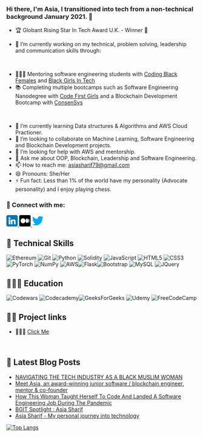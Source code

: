 ### Hi there, I'm Asia, I transitioned into tech from a non-technical background January 2021. 👋



- 🏆 Globant Rising Star In Tech Award U.K. - Winner 🎉

- 🔭 I’m currently working on my technical, problem solving, leadership and communication skills through:
<br>

- 💁🏽‍♀️ Mentoring software engineering students with [Coding Black Females](https://codingblackfemales.com/) and [Black Girls In Tech](https://www.blackgirlsintech.org/)
- 📚 Completing multiple bootcamps such as Software Engineering Nanodegree with [Code First Girls](https://codefirstgirls.org.uk/courses/nanodegree/) and a Blockchain Development Bootcamp with [ConsenSys](https://consensys.net/) 

<br>

- 🌱 I’m currently learning Data structures & Algorithms and AWS Cloud Practioner.
- 👯 I’m looking to collaborate on Machine Learning, Software Engineering and Blockchain Development projects.
- 🤔 I’m looking for help with AWS and mentorship.
- 💬 Ask me about OOP, Blockchain, Leadership and Software Engineering. 
- 📫 How to reach me: asiasharif79@gmail.com
- 😄 Pronouns: She/Her
- ⚡ Fun fact: Less than 1% of the world have my personality (Advocate personality) and I enjoy playing chess.

### 🤝 Connect with me:
<a href="https://www.linkedin.com/in/asia-sharif-60616b150/">
<img src="images/linkedin.png" alt="alternate text"
width="30px" height="height">
</a> 
<a href="https://medium.com/@asiasharif12/tech-newbie-to-an-award-winning-engineer-in-less-than-12-months-8aa162f3d8f4">
<img src="images/medium.png" alt="alternate text"
width="30px" height="height">
</a> 
<a href="https://twitter.com/AsiaSharif15">
<img src="images/twitter.png" alt="alternate text"
width="30px" height="height">
</a> 

<br>

## 💼 Technical Skills 

![Ethereum](https://img.shields.io/badge/Ethereum-3C3C3D?style=for-the-badge&logo=Ethereum&logoColor=white) ![Git](https://img.shields.io/badge/git-%23F05033.svg?style=for-the-badge&logo=git&logoColor=white) ![Python](https://img.shields.io/badge/python-3670A0?style=for-the-badge&logo=python&logoColor=ffdd54) ![Solidity](https://img.shields.io/badge/Solidity-%23363636.svg?style=for-the-badge&logo=solidity&logoColor=white) ![JavaScript](https://img.shields.io/badge/javascript-%23323330.svg?style=for-the-badge&logo=javascript&logoColor=%23F7DF1E) ![HTML5](https://img.shields.io/badge/html5-%23E34F26.svg?style=for-the-badge&logo=html5&logoColor=white) ![CSS3](https://img.shields.io/badge/css3-%231572B6.svg?style=for-the-badge&logo=css3&logoColor=white) ![PyTorch](https://img.shields.io/badge/PyTorch-%23EE4C2C.svg?style=for-the-badge&logo=PyTorch&logoColor=white) ![NumPy](https://img.shields.io/badge/numpy-%23013243.svg?style=for-the-badge&logo=numpy&logoColor=white) ![AWS](https://img.shields.io/badge/AWS-%23FF9900.svg?style=for-the-badge&logo=amazon-aws&logoColor=white)![Flask](https://img.shields.io/badge/Flask-000000?style=for-the-badge&logo=flask&logoColor=white)![Bootstrap](https://img.shields.io/badge/Bootstrap-563D7C?style=for-the-badge&logo=bootstrap&logoColor=white)
![MySQL](https://img.shields.io/badge/MySQL-00000F?style=for-the-badge&logo=mysql&logoColor=white) ![JQuery](https://img.shields.io/badge/jQuery-0769AD?style=for-the-badge&logo=jquery&logoColor=white)


## 👩🏽‍💻 Education 
![Codewars](https://img.shields.io/badge/Codewars-B1361E?style=for-the-badge&logo=codewars&logoColor=grey) ![Codecademy](https://img.shields.io/badge/Codecademy-FFF0E5?style=for-the-badge&logo=codecademy&logoColor=1F243A)![GeeksForGeeks](https://img.shields.io/badge/GeeksforGeeks-gray?style=for-the-badge&logo=geeksforgeeks&logoColor=35914c) ![Udemy](https://img.shields.io/badge/Udemy-A435F0?style=for-the-badge&logo=Udemy&logoColor=white) ![FreeCodeCamp](https://img.shields.io/badge/Freecodecamp-%23123.svg?&style=for-the-badge&logo=freecodecamp&logoColor=green)

##  ✍🏾 Project links

- 👩🏽‍🏫 [Click Me](https://github.com/asiasharif/Bootcamp_projects) 


<br>

## 📝 Latest Blog Posts
- [NAVIGATING THE TECH INDUSTRY AS A BLACK MUSLIM WOMAN](https://codefirstgirls.org.uk/navigating-the-tech-industry-as-a-black-muslim-woman-by-asia-sharif/)
- [Meet Asia, an award-winning junior software / blockchain engineer, mentor & co-founder](https://www.haystackapp.io/resources/developer-stories-meet-asia-award-winning-junior-software-engineer-mentor-co-founder)
- [How This Woman Taught Herself To Code And Landed A Software Engineering Job During The Pandemic](https://peopleofcolorintech.com/front/how-this-woman-taught-herself-to-code-and-landed-a-software-engineering-job-during-the-pandemic/)
- [BGIT Spotlight : Asia Sharif](https://www.blackgirlsintech.org/news-and-events/spotlight-sundays-asia-sheriff)
- [Asia Sharif - My personal journey into technology](https://www.blackvalley.co.uk/post/asia-sharif-my-personal-journey-into-technology)


[![Top Langs](https://github-readme-stats.vercel.app/api/top-langs/?username=asiasharif&layout=compact)](https://github.com/asiasharif)




<!--
**asiasharif/asiasharif** is a ✨ _special_ ✨ repository because its `README.md` (this file) appears on your GitHub profile.



- 🔭 I’m currently working on my technical, leadership and communication skills.
- 🌱 I’m currently learning data structures and algorithms.
- 👯 I’m looking to collaborate on Machine Learning, Software Engineering and Blockchain Development.
- 🤔 I’m looking for help with AWS and mentorship.
- 💬 Ask me about OOP, Blockchain, Leadership and Software Development. 
- 📫 How to reach me: asiasharif79@gmail.com
- 😄 Pronouns: She/Her
- ⚡ Fun fact: Less than 1% of the world have my personality (Advocate personality) and I enjoy playing chess.
-->
